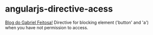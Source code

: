 # angularjs-directive-acess
[Blog do Gabriel Feitosa!](http://gabrielfeitosa.com)
Directive for blocking element ('button' and 'a') when you have not permission to access.
